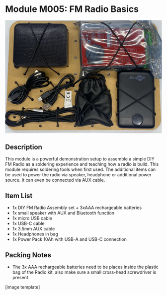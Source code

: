 # Module M005: FM Radio Basics

![](../assets/modules/M005-FM-radio-basics-1.jpeg)

## Description

This module is a powerful demonstration setup to assemble a simple DIY FM Radio as a soldering experience and teaching how a radio is build. This module requires soldering tools when first used. The additional items can be used to power the radio via speaker, headphone or additional power source. It can even be connected via AUX cable. 

## Item List
- 1x DIY FM Radio Assembly set + 3xAAA rechargeable batteries
- 1x small speaker with AUX and Bluetooth function
- 1x micro USB cable
- 1x USB-C cable
- 1x 3.5mm AUX cable
- 1x Headphones in bag
- 1x Power Pack 10Ah with USB-A and USB-C connection

## Packing Notes

- The 3x AAA rechargeable batteries need to be places inside the plastic bag of the Radio kit, also make sure a small cross-head screwdriver is present

[image template]